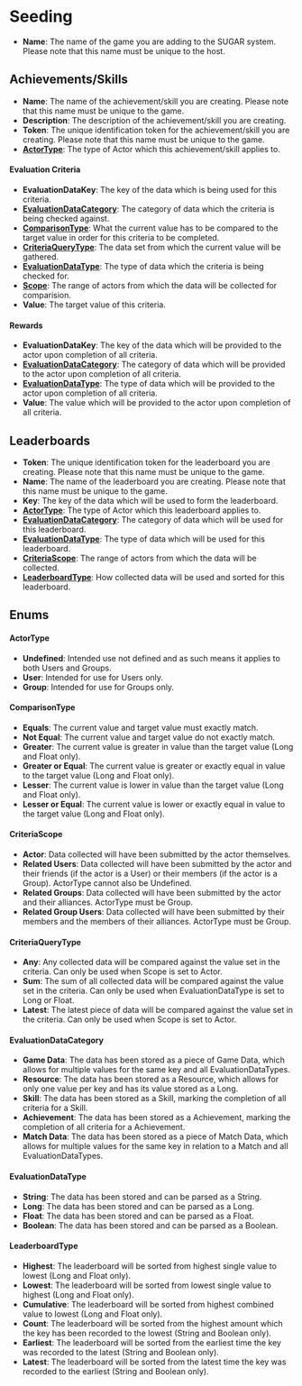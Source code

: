 # Seeding

* **Name**: The name of the game you are adding to the SUGAR system. Please note that this name must be unique to the host.

## Achievements/Skills

* **Name**: The name of the achievement/skill you are creating. Please note that this name must be unique to the game. 
* **Description**: The description of the achievement/skill you are creating.
* **Token**: The unique identification token for the achievement/skill you are creating. Please note that this name must be unique to the game. 
* **[ActorType](#actortype)**: The type of Actor which this achievement/skill applies to.

#### Evaluation Criteria

* **EvaluationDataKey**: The key of the data which is being used for this criteria. 
* **[EvaluationDataCategory](#evaluationdatacategory)**: The category of data which the criteria is being checked against. 
* **[ComparisonType](#comparisontype)**: What the current value has to be compared to the target value in order for this criteria to be completed.
* **[CriteriaQueryType](#criteriaquerytype)**: The data set from which the current value will be gathered.
* **[EvaluationDataType](#evaluationdatatype)**: The type of data which the criteria is being checked for.
* **[Scope](#criteriascope)**: The range of actors from which the data will be collected for comparision.
* **Value**: The target value of this criteria.

#### Rewards

* **EvaluationDataKey**: The key of the data which will be provided to the actor upon completion of all criteria.
* **[EvaluationDataCategory](#evaluationdatacategory)**: The category of data which will be provided to the actor upon completion of all criteria.
* **[EvaluationDataType](#evaluationdatatype)**: The type of data which will be provided to the actor upon completion of all criteria.
* **Value**: The value which will be provided to the actor upon completion of all criteria.

## Leaderboards

* **Token**: The unique identification token for the leaderboard you are creating. Please note that this name must be unique to the game. 
* **Name**: The name of the leaderboard you are creating. Please note that this name must be unique to the game. 
* **Key**: The key of the data which will be used to form the leaderboard.
* **[ActorType](#actortype)**: The type of Actor which this leaderboard applies to.
* **[EvaluationDataCategory](#evaluationdatacategory)**: The category of data which will be used for this leaderboard.
* **[EvaluationDataType](#evaluationdatatype)**: The type of data which will be used for this leaderboard.
* **[CriteriaScope](#criteriascope)**: The range of actors from which the data will be collected.
* **[LeaderboardType](#leaderboardtype)**: How collected data will be used and sorted for this leaderboard.

## Enums

#### ActorType

* **Undefined**: Intended use not defined and as such means it applies to both Users and Groups.
* **User**: Intended for use for Users only.
* **Group**: Intended for use for Groups only.

#### ComparisonType

* **Equals**: The current value and target value must exactly match.
* **Not Equal**: The current value and target value do not exactly match.
* **Greater**: The current value is greater in value than the target value (Long and Float only).
* **Greater or Equal**: The current value is greater or exactly equal in value to the target value (Long and Float only).
* **Lesser**: The current value is lower in value than the target value (Long and Float only).
* **Lesser or Equal**: The current value is lower or exactly equal in value to the target value (Long and Float only).

#### CriteriaScope

* **Actor**: Data collected will have been submitted by the actor themselves.
* **Related Users**: Data collected will have been submitted by the actor and their friends (if the actor is a User) or their members (if the actor is a Group). ActorType cannot also be Undefined.
* **Related Groups**: Data collected will have been submitted by the actor and their alliances. ActorType must be Group.
* **Related Group Users**: Data collected will have been submitted by their members and the members of their alliances. ActorType must be Group.

#### CriteriaQueryType

* **Any**: Any collected data will be compared against the value set in the criteria. Can only be used when Scope is set to Actor.
* **Sum**: The sum of all collected data will be compared against the value set in the criteria. Can only be used when EvaluationDataType is set to Long or Float.
* **Latest**: The latest piece of data will be compared against the value set in the criteria. Can only be used when Scope is set to Actor.

#### EvaluationDataCategory

* **Game Data**: The data has been stored as a piece of Game Data, which allows for multiple values for the same key and all EvaluationDataTypes.
* **Resource**: The data has been stored as a Resource, which allows for only one value per key and has its value stored as a Long.
* **Skill**: The data has been stored as a Skill, marking the completion of all criteria for a Skill.
* **Achievement**: The data has been stored as a Achievement, marking the completion of all criteria for a Achievement.
* **Match Data**: The data has been stored as a piece of Match Data, which allows for multiple values for the same key in relation to a Match and all EvaluationDataTypes.

#### EvaluationDataType

* **String**: The data has been stored and can be parsed as a String.
* **Long**: The data has been stored and can be parsed as a Long.
* **Float**: The data has been stored and can be parsed as a Float.
* **Boolean**: The data has been stored and can be parsed as a Boolean.

#### LeaderboardType

* **Highest**: The leaderboard will be sorted from highest single value to lowest (Long and Float only).
* **Lowest**: The leaderboard will be sorted from lowest single value to highest (Long and Float only).
* **Cumulative**: The leaderboard will be sorted from highest combined value to lowest (Long and Float only).
* **Count**: The leaderboard will be sorted from the highest amount which the key has been recorded to the lowest (String and Boolean only).
* **Earliest**: The leaderboard will be sorted from the earliest time the key was recorded to the latest (String and Boolean only).
* **Latest**: The leaderboard will be sorted from the latest time the key was recorded to the earliest (String and Boolean only).